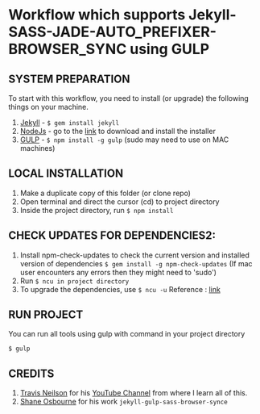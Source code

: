 Workflow which supports Jekyll-SASS-JADE-AUTO_PREFIXER-BROWSER_SYNC using GULP
=============================

## SYSTEM PREPARATION
To start with this workflow, you need to install (or upgrade) the following things on your machine.

1. [Jekyll](http://jekyllrb.com) - `$ gem install jekyll`
2. [NodeJs](http://nodejs.org) - go to the [link](http://nodejs.org) to download and install the installer
3. [GULP](http://gulpjs.com) - `$ npm install -g gulp` (sudo may need to use on MAC machines)

## LOCAL INSTALLATION
1. Make a duplicate copy of this folder (or clone repo)
2. Open terminal and direct the cursor (cd) to project directory
3. Inside the project directory, run `$ npm install`

## CHECK UPDATES FOR DEPENDENCIES2:
1. Install npm-check-updates to check the current version and installed version of dependencies `$ gem install -g npm-check-updates`
(If mac user encounters any errors then they might need to 'sudo')
2. Run `$ ncu in project directory `
3. To upgrade the dependencies, use `$ ncu -u`
    Reference : [link](https://www.npmjs.com/package/npm-check-updates)

## RUN PROJECT
You can run all tools using gulp with command in your project directory
```shell
$ gulp
```

## CREDITS
1. [Travis Neilson](http://www.travisneilson.com) for his [YouTube Channel](https://www.youtube.com/user/DevTipsForDesigners) from where I learn all of this.
2. [Shane Osbourne](https://github.com/shakyShane/jekyll-gulp-sass-browser-sync) for his work `jekyll-gulp-sass-browser-synce`
